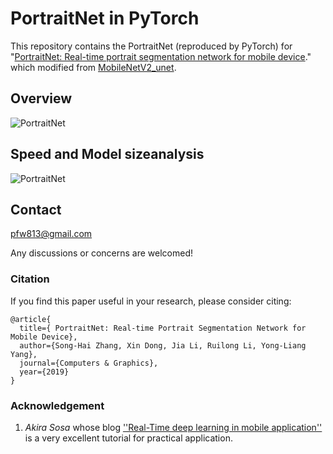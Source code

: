 # PortraitNet in PyTorch

This repository contains the PortraitNet (reproduced by PyTorch) for "[PortraitNet: Real-time portrait segmentation network for mobile device](http://www.yongliangyang.net/docs/mobilePotrait_c&g19.pdf)."
which modified from [MobileNetV2_unet](https://github.com/akirasosa/mobile-semantic-segmentation/blob/master/nets/MobileNetV2_unet.py).

## Overview
![PortraitNet](https://github.com/wpf535236337/pytorch_PortraitNet/blob/master/pic/PortraitNet.png)

## Speed and Model sizeanalysis

![PortraitNet](https://github.com/wpf535236337/pytorch_PortraitNet/blob/master/pic/speed.png.png)

## Contact

pfw813@gmail.com

Any discussions or concerns are welcomed!


### Citation
If you find this paper useful in your research, please consider citing:

```
@article{
  title={ PortraitNet: Real-time Portrait Segmentation Network for Mobile Device},
  author={Song-Hai Zhang, Xin Dong, Jia Li, Ruilong Li, Yong-Liang Yang},
  journal={Computers & Graphics},
  year={2019}
}
```
### Acknowledgement

1.  *Akira Sosa*  whose blog  [''Real-Time deep learning in mobile application''](https://medium.com/vitalify-asia/real-time-deep-learning-in-mobile-application-25cf601a8976)  is a very excellent tutorial for practical application.
